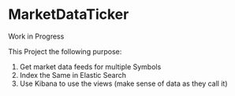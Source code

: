 MarketDataTicker
================

Work in Progress

This Project the following purpose:
  1) Get market data feeds for multiple Symbols 
  2) Index the Same in Elastic Search
  3) Use Kibana to use the views (make sense of data as they call it)

